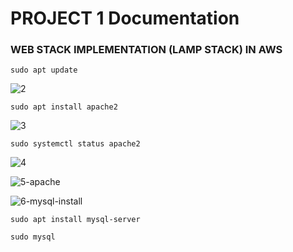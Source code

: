 # PROJECT 1 Documentation

### WEB STACK IMPLEMENTATION (LAMP STACK) IN AWS



`sudo apt update`

![2](https://user-images.githubusercontent.com/85305109/177019344-4e23575e-b4f5-4078-88f0-086371286501.jpg)

`sudo apt install apache2`

![3](https://user-images.githubusercontent.com/85305109/177019360-65eec238-0da3-49ae-9103-674a19181295.jpg)

`sudo systemctl status apache2`

![4](https://user-images.githubusercontent.com/85305109/177019374-2657175d-f0ef-4da5-927c-da54b2411efb.jpg)

![5-apache](https://user-images.githubusercontent.com/85305109/177019384-cb7326a2-4f52-4291-bf01-205c062c4366.jpg)

![6-mysql-install](https://user-images.githubusercontent.com/85305109/177019392-43107b6c-9e7c-4dd5-8650-f4e013308d80.jpg)




`sudo apt install mysql-server`

`sudo mysql`
